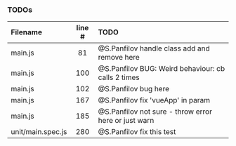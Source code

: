### TODOs
| Filename | line # | TODO
|:------|:------:|:------
| main.js | 81 | @S.Panfilov handle class add and remove here
| main.js | 100 | @S.Panfilov BUG: Weird behaviour: cb calls 2 times
| main.js | 102 | @S.Panfilov bug here
| main.js | 167 | @S.Panfilov fix 'vueApp' in param
| main.js | 185 | @S.Panfilov not sure - throw error here or just warn
| unit/main.spec.js | 280 | @S.Panfilov fix this test